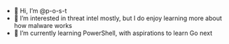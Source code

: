 - 👋 Hi, I’m @p-o-s-t
- 👀 I’m interested in threat intel mostly, but I do enjoy learning more about how malware works
- 🌱 I’m currently learning PowerShell, with aspirations to learn Go next

<!---
p-o-s-t/p-o-s-t is a ✨ special ✨ repository because its `README.md` (this file) appears on your GitHub profile.
You can click the Preview link to take a look at your changes.
--->
